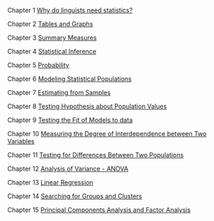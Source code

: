 Chapter 1 [Why do linguists need statistics?](WFH_1)

Chapter 2 [Tables and Graphs](WFH_2)

Chapter 3 [Summary Measures](WFH_3)

Chapter 4 [Statistical Inference](WFH_4)

Chapter 5 [Probability](WFH_5)

Chapter 6 [Modeling Statistical Populations](WFH_6)

Chapter 7 [Estimating from Samples](WFH_7)

Chapter 8 [Testing Hypothesis about Population Values](WFH_8)

Chapter 9 [Testing the Fit of Models to data](WFH_9)

Chapter 10 [Measuring the Degree of Interdependence between Two Variables](WFH_10)

Chapter 11 [Testing for Differences Between Two Populations](WFH_11)

Chapter 12 [Analysis of Variance - ANOVA](WFH_12)

Chapter 13 [Linear Regression](WFH_13)

Chapter 14 [Searching for Groups and Clusters](WFH_14)

Chapter 15 [Principal Components Analysis and Factor Analysis](WFH_15)
